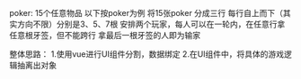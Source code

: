 
poker:
15个任意物品
以下按poker为例
将15张poker
分成三行
每行自上而下（其实方向不限）分别是3、5、7根
安排两个玩家，每人可以在一轮内，在任意行拿任意根牙签，但不能跨行
拿最后一根牙签的人即为输家

整体思路：
1.使用vue进行UI组件分割，数据绑定
2.在UI组件中，将具体的游戏逻辑抽离出对象
